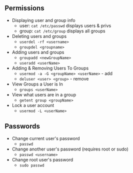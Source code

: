 ## Permissions

- Displaying user and group info
  - user: `cat /etc/passwd` displays users & privs
  - group: `cat /etc/group` displays all groups
- Deleting users and groups
  - `userdel -rf <username>`
  - `groupdel <groupname>`
- Adding users and groups
  - `groupadd <newGroupName>`
  - `useradd <userName>`
- Adding & Removing Users To Groups
  - `usermod -a -G <groupName> <userName>` - add
  - `deluser <user> <group>` - remove
- View Groups a User is In
  - `groups <userName>`
- View what users are in a group
  - `getent group <groupName>`
- Lock a user account
  - `usermod -L <userName>`

## Passwords

- Change current user's password
  - `passwd`
- Change another user's password (requires root or sudo)
  - `passwd <username>`
- Change root user's password
  - `sudo passwd`
